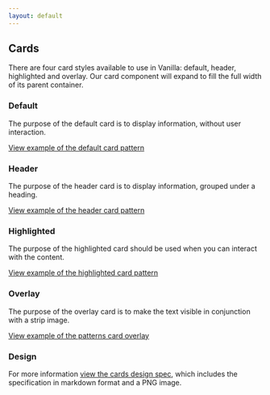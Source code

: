 ```yaml
---
layout: default
---
```


## Cards

There are four card styles available to use in Vanilla: default, header, highlighted and overlay. Our card component will expand to fill the full width of its parent container.

### Default

The purpose of the default card is to display information, without user interaction.

<a href="/examples/patterns/card/default/"
    class="js-example">
View example of the default card pattern
</a>

### Header

The purpose of the header card is to display information, grouped under a heading.

<a href="/examples/patterns/card/header/"
    class="js-example">
View example of the header card pattern
</a>

### Highlighted

The purpose of the highlighted card should be used when you can interact with the content.

<a href="/examples/patterns/card/highlighted/"
    class="js-example">
View example of the highlighted card pattern
</a>

### Overlay

The purpose of the overlay card is to make the text visible in conjunction with a strip image.

<a href="/examples/patterns/card/overlay/"
  class="js-example">
View example of the patterns card overlay
</a>

### Design

For more information [view the cards design spec](https://github.com/ubuntudesign/vanilla-design/tree/master/Cards), which includes the specification in markdown format and a PNG image.
